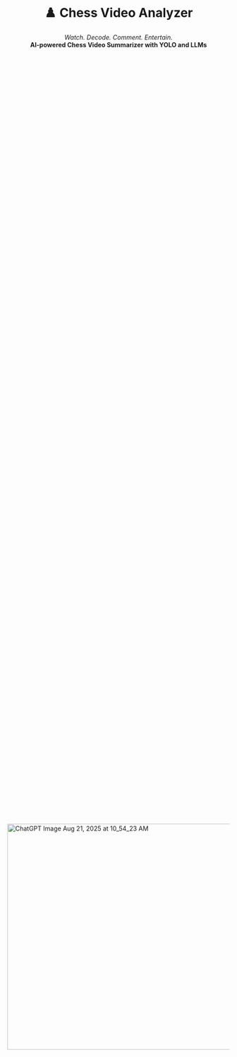 
<h1 align="center">♟️ Chess Video Analyzer</h1>
<p align="center">
  <em>Watch. Decode. Comment. Entertain.</em><br>
  <strong>AI-powered Chess Video Summarizer with YOLO and LLMs</strong>
</p>
              <div style="display: flex; justify-content: center; align-items: center; height: 100vh;">
  <img width="512" height="512" 
       alt="ChatGPT Image Aug 21, 2025 at 10_54_23 AM" 
       src="https://github.com/user-attachments/assets/1c90c24c-1fa3-46c2-a38e-6d2f4f31460a" />
</div>


---

## 🧠 What It Does

🎥 Takes a chess gameplay video and turns it into a narrated, move-by-move commentary show:

- 🕵️ Detects chess pieces and tracks movements using **YOLOv8**
- ♟️ Reconstructs the game by understanding board positions
- 🧠 Uses **OpenAI GPT** to generate fun or strategic commentary
- 🔊 Optional voice-over using **gTTS**
- 💻 Web interface with **Streamlit** (optional)

---

## 📁 Notebooks Overview

| Notebook         | Description                                                  |
|------------------|--------------------------------------------------------------|
| `YOLO.ipynb`| YOLO setup and chess piece detection pipeline                |
| `MAIN_APP.ipynb`| Full video-to-commentary system using LLM and optional TTS   |

---

## 🛠️ Tech Stack

- `YOLOv8` - Computer vision for object detection
- `OpenCV` - Video handling and frame processing
- `python-chess` - Board logic and legal move tracking
- `OpenAI` - LLM-generated strategic or fun commentary
- `gTTS` - Text-to-speech (optional)
- `Streamlit` - Simple web UI (optional)

---

## 🚀 Getting Started

1. Install dependencies:
   ```bash
   pip install -r requirements.txt
   ```

2. Add your **OpenAI API key** to environment variables or notebook.

3. Run the notebooks in order:
   - `YOLO.ipynb` – Piece detection using YOLO
   - `MAIN_APP.ipynb` – Move generation + commentary pipeline

---

## 🎬 Sample Output

> “White sacrifices the bishop… for *what* exactly? Let’s find out.”  
> <sub>– AI Chess Commentator</sub>

---

## ⚠️ Notes

- Best with **top-down chess videos**
- Fixed-angle camera improves accuracy
- Prompts can be customized to change tone of commentary

---
